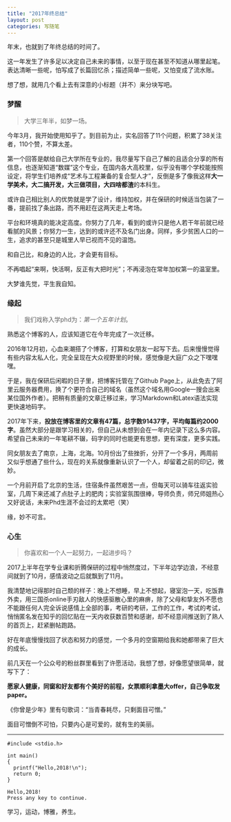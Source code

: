 ```yaml
---
title: "2017年终总结"
layout: post
categories: 写随笔
---
```


年末，也就到了年终总结的时间了。

这一年发生了许多足以决定自己未来的事情，以至于现在甚至不知道从哪里起笔。表达清晰一些呢，怕写成了长篇回忆杀；描述简单一些呢，又怕变成了流水账。

想了想，就用几个看上去有深意的小标题（并不）来分块写吧。

<!-- more -->

### 梦醒

> 大学三年半，如梦一场。

今年3月，我开始使用知乎了。到目前为止，实名回答了11个问题，积累了38关注者，110个赞，不算太差。

第一个回答是献给自己大学所在专业的，我尽量写下自己了解的且适合分享的所有信息，也逐渐知道“数媒”这个专业，在国内各大高校里，似乎没有哪个学校能按照设定，将学生们培养成“艺术与工程兼备的复合型人才”，反倒是多了像我这样**大一学美术，大二搞开发，大三做项目，大四啥都渣**的本科生。

或许自己相比别人的优势就是学了设计，维持加权，并在保研的时候适当包装了一番，提前找了条出路，而不用赶在这两天走上考场。

平台和环境真的能决定高度。你努力了几年，看到的或许只是他人若干年前就已经看腻的风景；你努力一生，达到的或许还不及名门出身。同样，多少贫困人口的一生，追求的甚至只是城里人早已视而不见的温饱。

和自己比，和身边的人比，才会更有目标。

不再唱起“来啊，快活啊，反正有大把时光”；不再浸泡在常年加权第一的温室里。

大梦谁先觉，平生我自知。

### 缘起

> 我们戏称入学phd为：*第一个五年计划*。

熟悉这个博客的人，应该知道它在今年完成了一次迁移。

2016年12月初，心血来潮搭了个博客，打算和女朋友一起写下去。后来慢慢觉得有些内容太私人化，完全呈现在大众视野里的时候，感觉像是大庭广众之下嘿嘿嘿。

于是，我在保研后闲暇的日子里，把博客托管在了Github Page上，从此免去了阿里云服务器费用，换了个更符合自己的域名（虽然这个域名用Google一搜会出来某位国外作者）。把稍有质量的文章迁移过来，学习Markdown和Latex语法实现更快速地码字。

2017年下来，**投放在博客里的文章有47篇，总字数91437字，平均每篇约2000字**。虽然大部分是跟学习相关的，但自己从未想到会在一年内记录下这么多内容。希望自己未来的一年笔耕不辍，码字的同时也能更有思想，更有深度，更多实践。

同女朋友去了南京，上海，北海。10月份出了些挫折，分开了一个多月，两周前又似乎想通了些什么，现在的关系就像重新认识了一个人，却留着之前的印记，微妙。

一个月前开启了北京的生活，住宿条件虽然艰苦一点，但每天可以骑车往返实验室，几周下来还减了点肚子上的肥肉；实验室氛围很棒，导师负责，师兄师姐热心又好说话，未来Phd生涯不会过的太累吧（笑）

缘，妙不可言。

### 心生

> 你喜欢和一个人一起努力，一起进步吗？

2017上半年在学专业课和折腾保研的过程中悄然度过，下半年边学边浪，不经意间就到了10月，感情波动之后就飘到了11月。

我清楚地记得那时自己颓的样子：晚上不想睡，早上不想起，寝室泡一天，吃饭靠外卖，用三国杀online手刃敌人的快感驱散心里的麻痹，除了父母和挚友外不愿也不能跟任何人完全诉说感情上全部的事，考研的考研，工作的工作，考试的考试，悄悄匿名发在知乎的回忆贴在一天内收获数百赞和感谢，却不经意间推送到了熟人的首页上，赶紧删帖跑路。

好在年底慢慢找回了状态和努力的感觉，一个多月的空窗期给我和她都带来了巨大的成长。

前几天在一个公众号的粉丝群里看到了许愿活动，我想了想，好像愿望很简单，就写下了：

**愿家人健康，同窗和好友都有个美好的前程，女票顺利拿墨大offer，自己争取发paper。**

《你曾是少年》里有句歌词：“当青春耗尽，只剩面目可憎。”

面目可憎倒不可怕，只要内心是可爱的，就有生的美丽。

---

```
#include <stdio.h>

int main()
{
  printf("Hello,2018!\n");
  return 0;
}
```

```
Hello,2018!
Press any key to continue.
```

学习，运动，博雅，养生。
